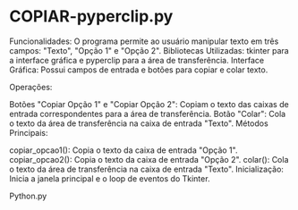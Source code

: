 # COPIAR-pyperclip.py


Funcionalidades: O programa permite ao usuário manipular texto em três campos: "Texto", "Opção 1" e "Opção 2".
Bibliotecas Utilizadas: tkinter para a interface gráfica e pyperclip para a área de transferência.
Interface Gráfica: Possui campos de entrada e botões para copiar e colar texto.

Operações:

Botões "Copiar Opção 1" e "Copiar Opção 2": Copiam o texto das caixas de entrada correspondentes para a área de transferência.
Botão "Colar": Cola o texto da área de transferência na caixa de entrada "Texto".
Métodos Principais:

copiar_opcao1(): Copia o texto da caixa de entrada "Opção 1".
copiar_opcao2(): Copia o texto da caixa de entrada "Opção 2".
colar(): Cola o texto da área de transferência na caixa de entrada "Texto".
Inicialização: Inicia a janela principal e o loop de eventos do Tkinter.

Python.py
